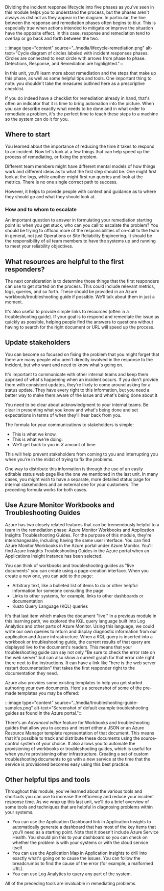 Dividing the incident response lifecycle into five phases as you've seen in this module helps you to understand the process, but the phases aren't always as distinct as they appear in the diagram. In particular, the line between the response and remediation phases often begins to blur. This is especially true when actions intended to mitigate or improve the situation have the opposite effect. In this case, response and remediation tend to overlap or go back and forth between the two.

:::image type="content" source="../media/lifecycle-remediation.png" alt-text="Cycle diagram of circles labeled with incident responses phases. Circles are connected to next circle with arrows from phase to phase. Detections, Response, and Remediation are highlighted.":::

In this unit, you'll learn more about remediation and the steps that make up this phase, as well as some helpful tips and tools. One important thing to note: you shouldn't take the measures outlined here as a prescriptive checklist.

If you do indeed have a checklist for remediation already in hand, that's often an indicator that it is time to bring automation into the picture. When you can describe exactly what needs to be done and in what order to remediate a problem, it's the perfect time to teach these steps to a machine so the system can do it for you.

## Where to start

You learned about the importance of reducing the time it takes to respond to an incident. Now let's look at a few things that can help speed up the process of remediating, or fixing the problem.

Different team members might have different mental models of how things work and different ideas as to what the first step should be. One might first look at the logs, while another might first run queries and look at the metrics. There is no one single correct path to success.

However, it helps to provide people with context and guidance as to where they should go and what they should look at.

### How and to whom to escalate

An important question to answer in formulating your remediation starting point is: when you get stuck, who can you call to escalate the problem? You should be trying to offload more of the responsibilities of on-call to the team in general, not just Operations or Site Reliability Engineering. It should be the responsibility of all team members to have the systems up and
running to meet your reliability objectives.

## What resources are helpful to the first responders?

The next consideration is to determine those things that the first responders can use to get started on the process. This could include relevant metrics, logs, queries, and so forth. These should be provided in an Azure workbook/troubleshooting guide if possible. We'll talk about them in just a moment.

It's also useful to provide simple links to resources (often in a troubleshooting guide). If your goal is to respond and remediate the issue as quickly as possible, helping people find the answers to questions without having to search for the right document or URL will speed up the process.

## Update stakeholders

You can become so focused on fixing the problem that you might forget that there are many people who aren't directly involved in the response to the incident, but who want and need to know what's going on.

It's important to communicate with other internal teams and keep them apprised of what's happening when an incident occurs. If you don't provide them with consistent updates, they're likely to come around asking for a status update. They have every right to this information, but you need a better way to make them aware of the issue and what's being done about it.

You need to be clear about acknowledgment to your internal teams. Be clear in presenting what you know and what's being done and set expectations in terms of when they'll hear back from you.

The formula for your communications to stakeholders is simple:

- This is what we know.
- This is what we're doing.
- We'll get back to you in *X* amount of time.

This will help prevent stakeholders from coming to you and interrupting you when you're in the midst of trying to fix the problems.

One way to distribute this information is through the use of an easily editable status web page like the one we mentioned in the last unit. In many cases, you might wish to have a separate, more detailed status page for internal stakeholders and an external one for your customers. The preceding formula works for both cases.

## Use Azure Monitor Workbooks and Troubleshooting Guides

Azure has two closely related features that can be tremendously helpful to a team in the remediation phase: Azure Monitor Workbooks and Application Insights Troubleshooting Guides. For the purpose of this module, they're interchangeable, including having the same user interface. You can find Azure Monitor Workbooks in the Azure portal under Azure Monitor. You'll find Azure Insights Troubleshooting Guides in the Azure portal when an Applications Insight instance has been selected.

You can think of workbooks and troubleshooting guides as "live documents" you can create using a page-creation interface. When you create a new one, you can add to the page:

- Arbitrary text, like a bulleted list of items to do or other helpful information for someone consulting the page
- Links to other systems, for example, links to other dashboards or documentation
- Kusto Query Language (KQL) queries

It's that last item which makes the document "live." In a previous module in this learning path, we explored the KQL query language built into Log Analytics and other parts of Azure Monitor. Using this language, we could write our own queries to return and display diagnostic information from our application and Azure infrastructure. When a KQL query is inserted into a workbook or troubleshooting guide, the current results of that query are displayed live to the document's readers. This means that your troubleshooting guide can say not only "Be sure to check the error rate on the web server" but can also show a current graph for that error rate right there next to the instructions. It can have a link like "here is the web server restart documentation" that takes the first responder right to the documentation they need.

Azure also provides some existing templates to help you get started authoring your own documents. Here's a screenshot of some of the pre-made templates you may be offered:

:::image type="content" source="../media/troubleshooting-guide-samples.png" alt-text="Screenshot of default example troubleshooting guides as found in the Azure portal.":::

There's an *Advanced editor* feature for Workbooks and troubleshooting guides that allow you to access and insert either a JSON or an Azure Resource Manager template representation of that document. This means that it's possible to track and distribute these documents using the source-control system of your choice. It also allows you to automate the provisioning of workbooks or troubleshooting guides, which is useful for when you're provisioning other infrastructure. Creating a set of custom troubleshooting documents to go with a new service at the time that the service is provisioned becomes easy using this best practice.

## Other helpful tips and tools

Throughout this module, you've learned about the various tools and shortcuts you can use to increase the efficiency and reduce your incident response time. As we wrap up this last unit, we'll do a brief
overview of some tools and techniques that are helpful in diagnosing problems within your systems.

- You can use the Application Dashboard link in Application Insights to automatically generate a dashboard that has most of the key items that you'll need as a starting point. Note that it doesn't include Azure Service Health. You should pin this to your dashboard so you can check on whether the problem is with your systems or with the cloud service itself.
- You can use the Application Map in Application Insights to drill into exactly what's going on to cause the issues. You can follow the breadcrumbs to find the cause of the error (for example, a malformed URL).
- You can use Log Analytics to query any part of the system.

All of the preceding tools are invaluable in remediating problems.

